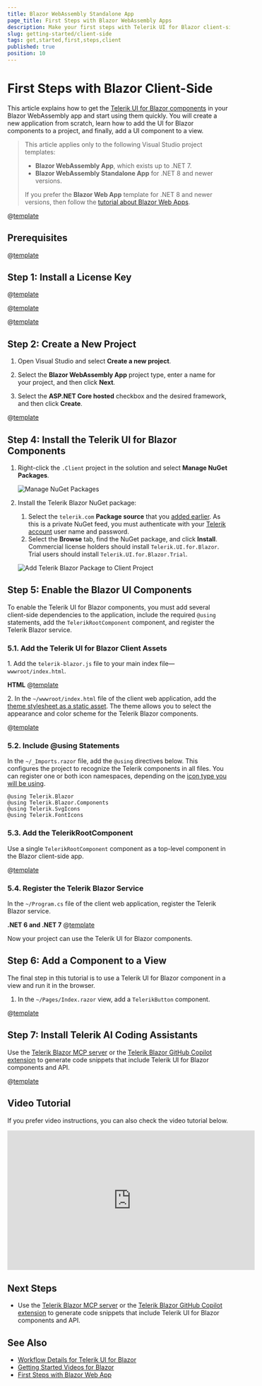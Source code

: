 ```yaml
---
title: Blazor WebAssembly Standalone App
page_title: First Steps with Blazor WebAssembly Apps
description: Make your first steps with Telerik UI for Blazor client-side by using Blazor WebAssembly (WASM). Read more!
slug: getting-started/client-side
tags: get,started,first,steps,client
published: true
position: 10
---
```


# First Steps with Blazor Client-Side

This article explains how to get the <a href = "https://www.telerik.com/blazor-ui" target="_blank">Telerik UI for Blazor components</a> in your Blazor WebAssembly app and start using them quickly. You will create a new application from scratch, learn how to add the UI for Blazor components to a project, and finally, add a UI component to a view.

> This article applies only to the following Visual Studio project templates:
>
> * **Blazor WebAssembly App**, which exists up to .NET 7.
> * **Blazor WebAssembly Standalone App** for .NET 8 and newer versions.
>
> If you prefer the **Blazor Web App** template for .NET 8 and newer versions, then follow the [tutorial about Blazor Web Apps](slug:getting-started/web-app).

@[template](/_contentTemplates/common/get-started.md#prerequisites-tip)

## Prerequisites

@[template](/_contentTemplates/common/get-started.md#prerequisites-download)

## Step 1: Install a License Key

@[template](/_contentTemplates/common/get-started.md#license-key-version)

@[template](/_contentTemplates/common/get-started.md#license-key-manual-steps)

@[template](/_contentTemplates/common/get-started.md#license-key-know-more-link)

## Step 2: Create a New Project

1. Open Visual Studio and select **Create a new project**.

1. Select the **Blazor WebAssembly App** project type, enter a name for your project, and then click **Next**.

1. Select the **ASP.NET Core hosted** checkbox and the desired framework, and then click **Create**.

@[template](/_contentTemplates/common/get-started.md#add-nuget-feed)

## Step 4: Install the Telerik UI for Blazor Components

1. Right-click the `.Client` project in the solution and select **Manage NuGet Packages**.

   ![Manage NuGet Packages](images/manage-nuget-packages-for-client-app.png)

2. Install the Telerik Blazor NuGet package:

   1. Select the `telerik.com` **Package source** that you [added earlier](#step-3-add-the-telerik-nuget-feed-to-visual-studio). As this is a private NuGet feed, you must authenticate with your [Telerik account](https://www.telerik.com/account/) user name and password.
   1. Select the **Browse** tab, find the NuGet package, and click **Install**. Commercial license holders should install `Telerik.UI.for.Blazor`. Trial users should install `Telerik.UI.for.Blazor.Trial`.

   ![Add Telerik Blazor Package to Client Project](images/add-telerik-nuget-to-client-app.png)

## Step 5: Enable the Blazor UI Components

To enable the Telerik UI for Blazor components, you must add several client-side dependencies to the application, include the required `@using` statements, add the `TelerikRootComponent` component, and register the Telerik Blazor service.

### 5.1. Add the Telerik UI for Blazor Client Assets

1\. Add the `telerik-blazor.js` file to your main index file&mdash;`wwwroot/index.html`.

**HTML**
@[template](/_contentTemplates/common/js-interop-file.md#js-interop-file-snippet)

2\. In the `~/wwwroot/index.html` file of the client web application, add the [theme stylesheet as a static asset](slug:themes-overview#using-a-theme). The theme allows you to select the appearance and color scheme for the Telerik Blazor components.

@[template](/_contentTemplates/common/js-interop-file.md#theme-static-asset-snippet)

### 5.2. Include @using Statements

In the `~/_Imports.razor` file, add the `@using` directives below. This configures the project to recognize the Telerik components in all files. You can register one or both icon namespaces, depending on the [icon type you will be using](slug:common-features-icons).

````RAZOR.skip-repl
@using Telerik.Blazor
@using Telerik.Blazor.Components
@using Telerik.SvgIcons
@using Telerik.FontIcons
````

### 5.3. Add the TelerikRootComponent

Use a single `TelerikRootComponent` component as a top-level component in the Blazor client-side app.

@[template](/_contentTemplates/common/get-started.md#root-component-main-layout)

### 5.4. Register the Telerik Blazor Service

In the `~/Program.cs` file of the client web application, register the Telerik Blazor service.

**.NET 6 and .NET 7**
@[template](/_contentTemplates/common/js-interop-file.md#register-telerik-service-client)
    
Now your project can use the Telerik UI for Blazor components.

## Step 6: Add a Component to a View

The final step in this tutorial is to use a Telerik UI for Blazor component in a view and run it in the browser.

1. In the `~/Pages/Index.razor` view, add a `TelerikButton` component.

@[template](/_contentTemplates/common/get-started.md#add-component-sample)

## Step 7: Install Telerik AI Coding Assistants

Use the [Telerik Blazor MCP server](slug:ai-mcp-server) or the [Telerik Blazor GitHub Copilot extension](slug:ai-copilot-extension) to generate code snippets that include Telerik UI for Blazor components and API.

@[template](/_contentTemplates/common/get-started.md#next-steps-after-getting-started)

## Video Tutorial

If you prefer video instructions, you can also check the video tutorial below.

<iframe width="560" height="315" src="https://www.youtube.com/embed/fwR8Yxe7DPQ" frameborder="0" allow="accelerometer; autoplay; encrypted-media; gyroscope; picture-in-picture" allowfullscreen></iframe>

## Next Steps

* Use the [Telerik Blazor MCP server](slug:ai-mcp-server) or the [Telerik Blazor GitHub Copilot extension](slug:ai-copilot-extension) to generate code snippets that include Telerik UI for Blazor components and API.

## See Also

* [Workflow Details for Telerik UI for Blazor](slug:getting-started/what-you-need)
* [Getting Started Videos for Blazor](https://www.youtube.com/watch?v=aaRAZYaJ4xc&list=PLvmaC-XMqeBYPTwcm478vs8Rujq2tiVJo)
* [First Steps with Blazor Web App](slug:getting-started/web-app)